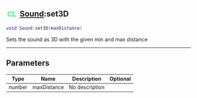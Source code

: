 ## <img src="../../.gitbook/assets/client.png" width="32" height="32" /> [Sound](../sound/README.md):set3D

```lua
void Sound:set3D(maxDistance)
```

Sets the sound as 3D with the given min and max distance

-----------------
## Parameters

| Type   | Name | Description | Optional |
| ------ | ---- | ----------- | -------: |
| number | maxDistance | No description |  |
